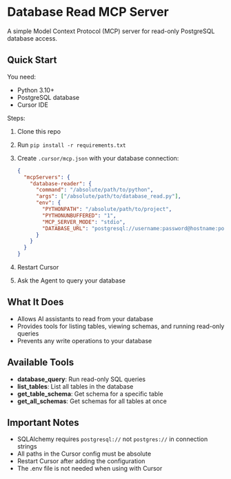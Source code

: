 # Database Read MCP Server

A simple Model Context Protocol (MCP) server for read-only PostgreSQL database access.

## Quick Start

You need:

- Python 3.10+
- PostgreSQL database
- Cursor IDE

Steps:

1. Clone this repo
2. Run `pip install -r requirements.txt`
3. Create `.cursor/mcp.json` with your database connection:

   ```json
   {
     "mcpServers": {
       "database-reader": {
         "command": "/absolute/path/to/python",
         "args": ["/absolute/path/to/database_read.py"],
         "env": {
           "PYTHONPATH": "/absolute/path/to/project",
           "PYTHONUNBUFFERED": "1",
           "MCP_SERVER_MODE": "stdio",
           "DATABASE_URL": "postgresql://username:password@hostname:port/database"
         }
       }
     }
   }
   ```

4. Restart Cursor
5. Ask the Agent to query your database

## What It Does

- Allows AI assistants to read from your database
- Provides tools for listing tables, viewing schemas, and running read-only queries
- Prevents any write operations to your database

## Available Tools

- **database_query**: Run read-only SQL queries
- **list_tables**: List all tables in the database
- **get_table_schema**: Get schema for a specific table
- **get_all_schemas**: Get schemas for all tables at once

## Important Notes

- SQLAlchemy requires `postgresql://` not `postgres://` in connection strings
- All paths in the Cursor config must be absolute
- Restart Cursor after adding the configuration
- The .env file is not needed when using with Cursor
